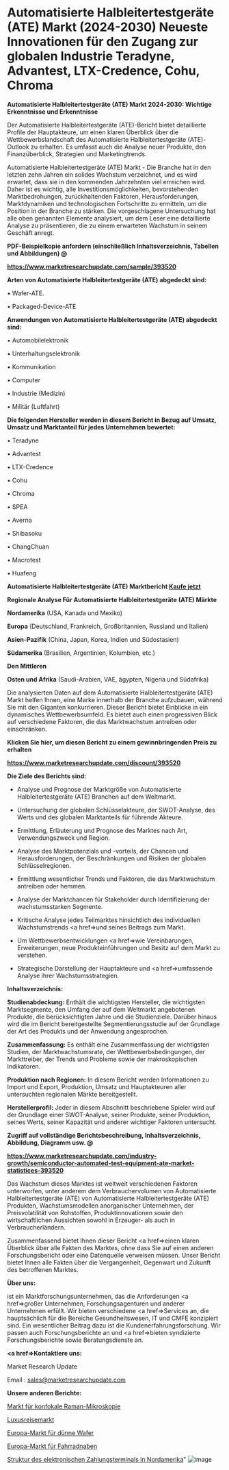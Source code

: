 # Automatisierte Halbleitertestgeräte (ATE) Markt (2024-2030) Neueste Innovationen für den Zugang zur globalen Industrie Teradyne, Advantest, LTX-Credence, Cohu, Chroma

<strong>Automatisierte Halbleitertestgeräte (ATE) Markt 2024-2030: Wichtige Erkenntnisse und Erkenntnisse</strong>

Der Automatisierte Halbleitertestgeräte (ATE)-Bericht bietet detaillierte Profile der Hauptakteure, um einen klaren Überblick über die Wettbewerbslandschaft des Automatisierte Halbleitertestgeräte (ATE)-Outlook zu erhalten. Es umfasst auch die Analyse neuer Produkte, den Finanzüberblick, Strategien und Marketingtrends.

Automatisierte Halbleitertestgeräte (ATE) Markt - Die Branche hat in den letzten zehn Jahren ein solides Wachstum verzeichnet, und es wird erwartet, dass sie in den kommenden Jahrzehnten viel erreichen wird. Daher ist es wichtig, alle Investitionsmöglichkeiten, bevorstehenden Marktbedrohungen, zurückhaltenden Faktoren, Herausforderungen, Marktdynamiken und technologischen Fortschritte zu ermitteln, um die Position in der Branche zu stärken. Die vorgeschlagene Untersuchung hat alle oben genannten Elemente analysiert, um dem Leser eine detaillierte Analyse zu präsentieren, die zu einem erwarteten Wachstum in seinem Geschäft anregt.



<strong><b>PDF-Beispielkopie anfordern (einschließlich Inhaltsverzeichnis, Tabellen und Abbildungen) @ </b></strong>

<strong><a href=https://www.marketresearchupdate.com/sample/393520>

<strong>https://www.marketresearchupdate.com/sample/393520</u></a></strong></strong>



<strong>Arten von Automatisierte Halbleitertestgeräte (ATE) abgedeckt sind:</strong>

• Wafer-ATE.

• Packaged-Device-ATE



<strong>Anwendungen von Automatisierte Halbleitertestgeräte (ATE) abgedeckt sind:</strong>

• Automobilelektronik

• Unterhaltungselektronik

• Kommunikation

• Computer

• Industrie (Medizin)

• Militär (Luftfahrt)



<strong>Die folgenden Hersteller werden in diesem Bericht in Bezug auf Umsatz, Umsatz und Marktanteil für jedes Unternehmen bewertet:</strong>

• Teradyne

• Advantest

• LTX-Credence

• Cohu

• Chroma

• SPEA

• Averna

• Shibasoku

• ChangChuan

• Macrotest

• Huafeng



<strong>Automatisierte Halbleitertestgeräte (ATE) Marktbericht <a href=https://www.marketresearchupdate.com/buynow/393520>Kaufe jetzt</a></strong>



<strong>Regionale Analyse Für Automatisierte Halbleitertestgeräte (ATE) Märkte</strong>



<strong>Nordamerika</strong> (USA, Kanada und Mexiko)



<strong>Europa</strong> (Deutschland, Frankreich, Großbritannien, Russland und Italien)



<strong>Asien-Pazifik</strong> (China, Japan, Korea, Indien und Südostasien)



<strong>Südamerika</strong> (Brasilien, Argentinien, Kolumbien, etc.)



<strong>Den Mittleren</strong> 

<strong>Osten und Afrika</strong> (Saudi-Arabien, VAE, ägypten, Nigeria und Südafrika)

Die analysierten Daten auf dem Automatisierte Halbleitertestgeräte (ATE) Markt helfen Ihnen, eine Marke innerhalb der Branche aufzubauen, während Sie mit den Giganten konkurrieren. Dieser Bericht bietet Einblicke in ein dynamisches Wettbewerbsumfeld. Es bietet auch einen progressiven Blick auf verschiedene Faktoren, die das Marktwachstum antreiben oder einschränken.



<strong>Klicken Sie hier, um diesen Bericht zu einem gewinnbringenden Preis zu erhalten
</strong>

<strong><a href=https://www.marketresearchupdate.com/discount/393520>https://www.marketresearchupdate.com/discount/393520</b></u></strong></a>



<strong>Die Ziele des Berichts sind:</strong>

- Analyse und Prognose der Marktgröße von Automatisierte Halbleitertestgeräte (ATE) Branchen auf dem Weltmarkt.

- Untersuchung der globalen Schlüsselakteure, der SWOT-Analyse, des Werts und des globalen Marktanteils für führende Akteure.

- Ermittlung, Erläuterung und Prognose des Marktes nach Art, Verwendungszweck und Region.

- Analyse des Marktpotenzials und -vorteils, der Chancen und Herausforderungen, der Beschränkungen und Risiken der globalen Schlüsselregionen.

- Ermittlung wesentlicher Trends und Faktoren, die das Marktwachstum antreiben oder hemmen.

- Analyse der Marktchancen für Stakeholder durch Identifizierung der wachstumsstarken Segmente.

- Kritische Analyse jedes Teilmarktes hinsichtlich des individuellen Wachstumstrends <a href=>und</a> seines Beitrags zum Markt.

- Um Wettbewerbsentwicklungen <a href=>wie</a> Vereinbarungen, Erweiterungen, neue Produkteinführungen und Besitz auf dem Markt zu verstehen.

- Strategische Darstellung der Hauptakteure und <a href=>umfas</a>sende Analyse ihrer Wachstumsstrategien.



<strong>Inhaltsverzeichnis:</strong>



<strong>Studienabdeckung:</strong> Enthält die wichtigsten Hersteller, die wichtigsten Marktsegmente, den Umfang der auf dem Weltmarkt angebotenen Produkte, die berücksichtigten Jahre und die Studienziele. Darüber hinaus wird die im Bericht bereitgestellte Segmentierungsstudie auf der Grundlage der Art des Produkts und der Anwendung angesprochen.



<strong>Zusammenfassung:</strong> Es enthält eine Zusammenfassung der wichtigsten Studien, der Marktwachstumsrate, der Wettbewerbsbedingungen, der Markttreiber, der Trends und Probleme sowie der makroskopischen Indikatoren.



<strong>Produktion nach Regionen:</strong> In diesem Bericht werden Informationen zu Import und Export, Produktion, Umsatz und Hauptakteuren aller untersuchten regionalen Märkte bereitgestellt.



<strong>Herstellerprofil:</strong> Jeder in diesem Abschnitt beschriebene Spieler wird auf der Grundlage einer SWOT-Analyse, seiner Produkte, seiner Produktion, seines Werts, seiner Kapazität und anderer wichtiger Faktoren untersucht.



<strong><b>Zugriff auf vollständige Berichtsbeschreibung, Inhaltsverzeichnis, Abbildung, Diagramm usw. @ </b></strong>

<strong><a href=https://www.marketresearchupdate.com/industry-growth/semiconductor-automated-test-equipment-ate-market-statistices-393520>https://www.marketresearchupdate.com/industry-growth/semiconductor-automated-test-equipment-ate-market-statistices-393520</a></strong>

Das Wachstum dieses Marktes ist weltweit verschiedenen Faktoren unterworfen, unter anderem dem Verbrauchervolumen von Automatisierte Halbleitertestgeräte (ATE) von Automatisierte Halbleitertestgeräte (ATE) Produkten, Wachstumsmodellen anorganischer Unternehmen, der Preisvolatilität von Rohstoffen, Produktinnovationen sowie den wirtschaftlichen Aussichten sowohl in Erzeuger- als auch in Verbraucherländern.

Zusammenfassend bietet Ihnen dieser Bericht <a href=>einen</a> klaren Überblick über alle Fakten des Marktes, ohne dass Sie auf einen anderen Forschungsbericht oder eine Datenquelle verweisen müssen. Unser Bericht bietet Ihnen alle Fakten über die Vergangenheit, Gegenwart und Zukunft des betroffenen Marktes.



<strong>Über uns:</strong>

 ist ein Marktforschungsunternehmen, das die Anforderungen <a href=>großer</a> Unternehmen, Forschungsagenturen und anderer Unternehmen erfüllt. Wir bieten verschiedene <a href=>Services</a> an, die hauptsächlich für die Bereiche Gesundheitswesen, IT und CMFE konzipiert sind. Ein wesentlicher Beitrag dazu ist die Kundenerfahrungsforschung. Wir passen auch Forschungsberichte an und <a href=>bieten</a> syndizierte Forschungsberichte sowie Beratungsdienste an.



<strong><a href=>Kontaktiere uns:</a></strong>

Market Research Update

Email : sales@marketresearchupdate.com



<strong>Unsere anderen Berichte:</strong>

<a href=https://www.linkedin.com/pulse/confocal-raman-microscopy-market-2023-what-factors-drive>Markt für konfokale Raman-Mikroskopie</a>

<a href=https://www.linkedin.com/pulse/luxury-travel-market-size-emerging-trends-consumption>Luxusreisemarkt</a>

<a href=https://www.linkedin.com/pulse/europe-thin-wafer-market-size-share-trends-growth-analysis>Europa-Markt für dünne Wafer</a>

<a href=https://www.linkedin.com/pulse/europe-bicycle-hubs-market-trends-2023-updated>Europa-Markt für Fahrradnaben</a>

<a href=https://www.linkedin.com/pulse/north-america-electronic-payment-terminal-structure>Struktur des elektronischen Zahlungsterminals in Nordamerika</a>"
![image](https://github.com/meghapanth/markettrends/assets/163847665/870d0b57-5ed1-4f25-8cac-afbe695a5ba8)

